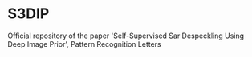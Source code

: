 # S3DIP
Official repository of the paper 'Self-Supervised Sar Despeckling Using Deep Image Prior', Pattern Recognition Letters

